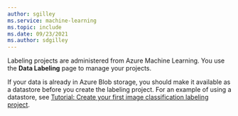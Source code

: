 ```yaml
---
author: sgilley
ms.service: machine-learning
ms.topic: include
ms.date: 09/23/2021
ms.author: sdgilley
---
```


Labeling projects are administered from Azure Machine Learning. You use the **Data Labeling** page to manage your projects.

If your data is already in Azure Blob storage, you should make it available as a datastore before you create the labeling project. For an example of using a datastore, see [Tutorial: Create your first image classification labeling project](../articles/machine-learning/tutorial-labeling.md).

